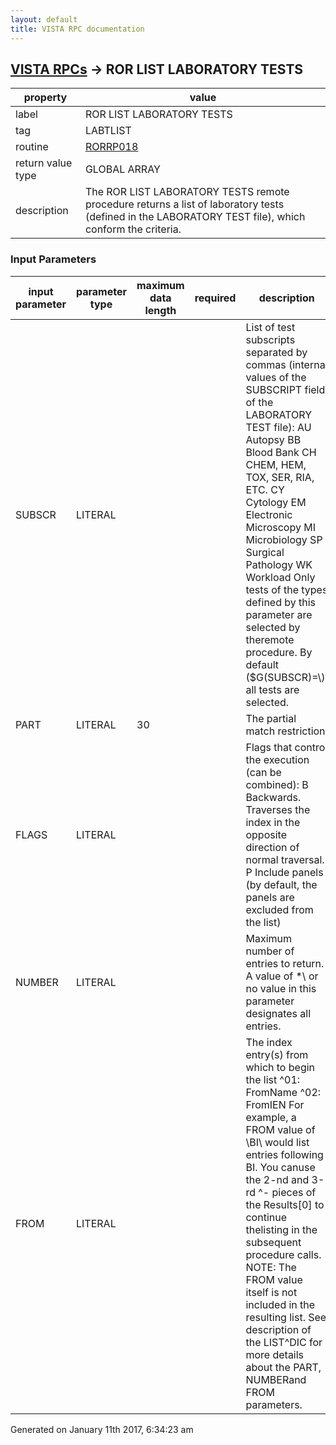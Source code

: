 ```yaml
---
layout: default
title: VISTA RPC documentation
---
```




## [VISTA RPCs](TableOfContent.md) &#8594; ROR LIST LABORATORY TESTS 

 property | value 
--- | --- 
 label | ROR LIST LABORATORY TESTS
 tag | LABTLIST
 routine | [RORRP018](http://code.osehra.org/dox/Routine_RORRP018_source.html)
 return value type | GLOBAL ARRAY
 description | The ROR LIST LABORATORY TESTS remote procedure returns a list of laboratory tests (defined in the LABORATORY TEST file), which conform the criteria.

### Input Parameters

| input parameter | parameter type | maximum data length | required | description | 
| --- | --- | --- | --- | --- | 
| SUBSCR | LITERAL |  |  | List of test subscripts separated by commas (internal values of the SUBSCRIPT field of the LABORATORY TEST file):   AU  Autopsy  BB  Blood Bank  CH  CHEM, HEM, TOX, SER, RIA, ETC.  CY  Cytology  EM  Electronic Microscopy  MI  Microbiology  SP  Surgical Pathology  WK  Workload  Only tests of the types defined by this parameter are selected by theremote procedure. By default ($G(SUBSCR)=\\), all tests are selected. | 
| PART | LITERAL | 30 |  | The partial match restriction. | 
| FLAGS | LITERAL |  |  | Flags that control the execution (can be combined):   B  Backwards. Traverses the index in the opposite     direction of normal traversal.   P  Include panels (by default, the panels are     excluded from the list) | 
| NUMBER | LITERAL |  |  | Maximum number of entries to return. A value of \*\ or no value in this parameter designates all entries. | 
| FROM | LITERAL |  |  | The index entry(s) from which to begin the list  ^01: FromName  ^02: FromIEN  For example, a FROM value of \BI\ would list entries following BI. You canuse the 2-nd and 3-rd \^\- pieces of the Results[0] to continue thelisting in the subsequent procedure calls.  NOTE: The FROM value itself is not included in the      resulting list.  See description of the LIST^DIC for more details about the PART, NUMBERand FROM parameters. | 




Generated on January 11th 2017, 6:34:23 am